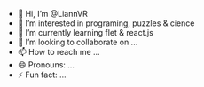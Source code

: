 - 👋 Hi, I’m @LiannVR
- 👀 I’m interested in programing, puzzles & cience
- 🌱 I’m currently learning flet & react.js 
- 💞️ I’m looking to collaborate on ...
- 📫 How to reach me ...
- 😄 Pronouns: ...
- ⚡ Fun fact: ...

<!---
LiannVR/LiannVR is a ✨ special ✨ repository because its `README.md` (this file) appears on your GitHub profile.
You can click the Preview link to take a look at your changes.
--->

